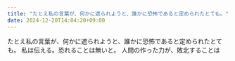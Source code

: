 ```yaml
---
title: "たとえ私の言葉が、何かに遮られようと、誰かに恐怖であると定められたとても。"
date: 2024-12-20T14:04:20+09:00
---
```

たとえ私の言葉が、何かに遮られようと、誰かに恐怖であると定められたとても。
私は伝える。恐れることは無いと。
人間の作った力が、敗北することは
